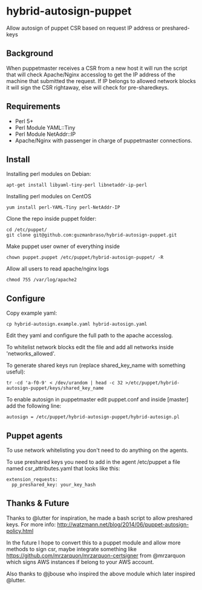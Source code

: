 hybrid-autosign-puppet
======================

Allow autosign of puppet CSR based on request IP address or preshared-keys


Background 
----------

When puppetmaster receives a CSR from a new host it will run the script that will check Apache/Nginx accesslog to get the IP address of the machine that submitted the request.
If IP belongs to allowed network blocks it will sign the CSR rightaway, else will check for pre-sharedkeys.


Requirements
------------

- Perl 5+
- Perl Module YAML::Tiny
- Perl Module NetAddr::IP
- Apache/Nginx with passenger in charge of puppetmaster connections.


Install
-------

Installing perl modules on Debian:
```
apt-get install libyaml-tiny-perl libnetaddr-ip-perl
```

Installing perl modules on CentOS
```
yum install perl-YAML-Tiny perl-NetAddr-IP
```

Clone the repo inside puppet folder:
```
cd /etc/puppet/
git clone git@github.com:guzmanbraso/hybrid-autosign-puppet.git
```

Make puppet user owner of everything inside
```
chown puppet.puppet /etc/puppet/hybrid-autosign-puppet/ -R
```

Allow all users to read apache/nginx logs
```
chmod 755 /var/log/apache2
```

Configure
-----------------------

Copy example yaml:
```
cp hybrid-autosign.example.yaml hybrid-autosign.yaml
```

Edit they yaml and configure the full path to the apache accesslog.

To whitelist network blocks edit the file and add all networks inside 'networks_allowed'.

To generate shared keys run (replace shared_key_name with something useful):
```
tr -cd 'a-f0-9' < /dev/urandom | head -c 32 >/etc/puppet/hybrid-autosign-puppet/keys/shared_key_name
```

To enable autosign in puppetmaster edit puppet.conf and inside [master] add the following line:
```
autosign = /etc/puppet/hybrid-autosign-puppet/hybrid-autosign.pl
```

Puppet agents
-------------

To use network whitelisting you don't need to do anything on the agents.
   
To use preshared keys you need to add in the agent /etc/puppet a file named csr_attributes.yaml that looks like this:
```
extension_requests:
  pp_preshared_key: your_key_hash
```

Thanks & Future
----------------

Thanks to @lutter for inspiration, he made a bash script to allow preshared keys. For more info:
http://watzmann.net/blog/2014/06/puppet-autosign-policy.html

In the future I hope to convert this to a puppet module and allow more methods to sign csr, maybe integrate
something like https://github.com/mrzarquon/mrzarquon-certsigner from @mrzarquon which signs AWS instances
if belong to your AWS account. 

Also thanks to @jbouse who inspired the above module which later inspired @lutter.




